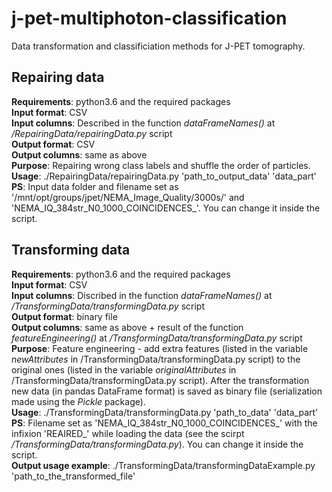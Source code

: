 # j-pet-multiphoton-classification
Data transformation and classificiation methods for J-PET tomography.

## Repairing data
**Requirements**: python3.6 and the required packages  
**Input format**: CSV  
**Input columns**: Described in the function *dataFrameNames()* at */RepairingData/repairingData.py* script  
**Output format**: CSV  
**Output columns**: same as above  
**Purpose**: Repairing wrong class labels and shuffle the order of particles.  
**Usage**: ./RepairingData/repairingData.py 'path_to_output_data' 'data_part'  
**PS**: Input data folder and filename set as '/mnt/opt/groups/jpet/NEMA_Image_Quality/3000s/' and 'NEMA_IQ_384str_N0_1000_COINCIDENCES_'.
You can change it inside the script.  

## Transforming data
**Requirements**: python3.6 and the required packages  
**Input format**: CSV  
**Input columns**: Discribed in the function *dataFrameNames()* at */TransformingData/transformingData.py* script  
**Output format**: binary file  
**Output columns**: same as above + result of the function *featureEngineering()* at */TransformingData/transformingData.py* script    
**Purpose**: Feature engineering - add extra features (listed in the variable *newAttributes* in /TransformingData/transformingData.py script) to the original ones (listed in the variable *originalAttributes* in /TransformingData/transformingData.py script). After the transformation new data (in pandas DataFrame format) is saved as binary file (serialization made using the *Pickle* package).  
**Usage**: ./TransformingData/transformingData.py 'path_to_data' 'data_part'  
**PS**: Filename set as 'NEMA_IQ_384str_N0_1000_COINCIDENCES_' with the infixion 'REAIRED_' while loading the data (see the scirpt */TransformingData/transformingData.py*).
You can change it inside the script.  
**Output usage example**: ./TransformingData/transformingDataExample.py 'path_to_the_transformed_file'  

